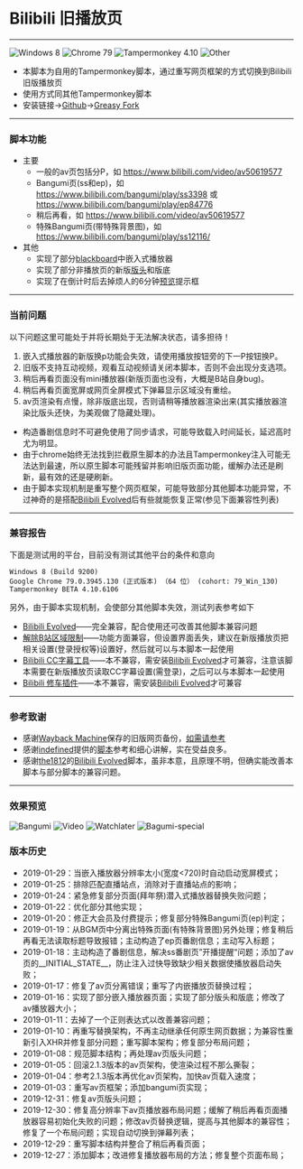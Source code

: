 # Bilibili 旧播放页
---
![Windows 8](https://img.shields.io/badge/Windows_8-pass-green.svg?longCache=true) ![Chrome 79](https://img.shields.io/badge/Chrome_79-pass-green.svg?longCache=true) ![Tampermonkey 4.10](https://img.shields.io/badge/Tampermonkey_4.10-pass-green.svg?longCache=true) ![Other](https://img.shields.io/badge/Other-unknow-red.svg?longCache=true)
- 本脚本为自用的Tampermonkey脚本，通过重写网页框架的方式切换到Bilibili旧版播放页
- 使用方式同其他Tampermonkey脚本
- 安装链接→[Github](https://github.com/201411232004/OldBilibiliPage/raw/master/main.user.js)→[Greasy Fork](https://greasyfork.org/zh-CN/scripts/394296)
---
### 脚本功能
- 主要
   + 一般的av页包括分P，如 https://www.bilibili.com/video/av50619577
   + Bangumi页(ss和ep)，如 https://www.bilibili.com/bangumi/play/ss3398 或 https://www.bilibili.com/bangumi/play/ep84776
   + 稍后再看，如 https://www.bilibili.com/video/av50619577
   + 特殊Bangumi页(带特殊背景图)，如 https://www.bilibili.com/bangumi/play/ss12116/
- 其他
   + 实现了部分[blackboard](https://greasyfork.org/zh-CN/forum/uploads/editor/mo/76f0wjjv4k1w.jpg)中嵌入式播放器
   + 实现了部分非播放页的新版[版头](https://greasyfork.org/zh-CN/forum/uploads/editor/4x/ntcyt7zzdzdu.jpg)和版底
   + 实现了在倒计时后去掉烦人的6分钟[预览](https://greasyfork.org/zh-CN/forum/uploads/editor/hv/kyxr9nt8gsja.jpg)提示框
---
### 当前问题
以下问题这里可能处于并将长期处于无法解决状态，请多担待！
1. 嵌入式播放器的新版换p功能会失效，请使用播放按钮旁的下一P按钮换P。
2. 旧版不支持互动视频，观看互动视频请关闭本脚本，否则不会出现分支选项。
3. 稍后再看页面没有mini播放器(新版页面也没有，大概是B站自身bug)。
4. 稍后再看页面宽屏或网页全屏模式下弹幕显示区域没有重绘。
5. av页渲染有点慢，除非版底出现，否则请稍等播放器渲染出来(其实播放器渲染比版头还快，为美观做了隐藏处理)。
- 构造番剧信息时不可避免使用了同步请求，可能导致载入时间延长，延迟高时尤为明显。
- 由于chrome始终无法找到拦截原生脚本的办法且Tampermonkey注入可能无法达到最速，所以原生脚本可能残留并影响旧版页面功能，缓解办法还是刷新，最有效的还是硬刷新。
- 由于脚本实现机制是重写整个网页框架，可能导致部分其他脚本功能异常，不过神奇的是搭配[Bilibili Evolved](https://github.com/the1812/Bilibili-Evolved)后有些就能恢复正常(参见下面兼容性列表)
---
### 兼容报告
下面是测试用的平台，目前没有测试其他平台的条件和意向
```
Windows 8 (Build 9200)
Google Chrome 79.0.3945.130 (正式版本) （64 位） (cohort: 79_Win_130)
Tampermonkey BETA 4.10.6106
```
另外，由于脚本实现机制，会使部分其他脚本失效，测试列表参考如下
- [Bilibili Evolved](https://github.com/the1812/Bilibili-Evolved)——完全兼容，配合使用还可改善其他脚本兼容问题
- [解除B站区域限制](https://greasyfork.org/scripts/25718)——功能方面兼容，但设置界面丢失，建议在新版播放页把相关设置(登录授权等)设置好，然后就可以与本脚本一起使用
- [Bilibili CC字幕工具](https://greasyfork.org/scripts/378513)——本不兼容，需安装[Bilibili Evolved](https://github.com/the1812/Bilibili-Evolved)才可兼容，注意该脚本需要在新版播放页读取CC字幕设置(需登录)，之后可以与本脚本一起使用
- [Bilibili 修车插件](https://greasyfork.org/scripts/374449)——本不兼容，需安装[Bilibili Evolved](https://github.com/the1812/Bilibili-Evolved)才可兼容
---
### 参考致谢
- 感谢[Wayback Machine](https://archive.org/web/)保存的旧版网页备份，[如需请参考](https://pan.bnu.edu.cn/l/toTT4q)
- 感谢[indefined](https://github.com/indefined)提供的[脚本](https://github.com/indefined/UserScripts/tree/master/bilibiliOldPlayer)参考和细心讲解，实在受益良多。
- 感谢[the1812](https://github.com/the1812)的[Bilibili Evolved](https://github.com/the1812/Bilibili-Evolved)脚本，虽非本意，且原理不明，但确实能改善本脚本与部分脚本的兼容问题。
---
### 效果预览
![Bangumi](https://greasyfork.org/zh-CN/forum/uploads/editor/eh/valwnnnfyrpx.jpg)
![Video](https://greasyfork.org/zh-CN/forum/uploads/editor/3i/lts2zojlzla4.jpg)
![Watchlater](https://greasyfork.org/zh-CN/forum/uploads/editor/xc/tiah7eq7uxcq.jpg)
![Bagumi-special](https://greasyfork.org/zh-CN/forum/uploads/editor/el/ekipssyk5445.jpg)
### 版本历史
- 2019-01-29：当嵌入播放器分辨率太小(宽度<720)时自动启动宽屏模式；
- 2019-01-25：排除匹配直播站点，消除对于直播站点的影响；
- 2019-01-24：紧急修复部分页面(拜年祭)潜入式播放器替换失败问题；
- 2019-01-22：优化部分其他实现；
- 2019-01-20：修正大会员及付费提示；修复部分特殊Bangumi页(ep)判定；
- 2019-01-19：从BGM页中分离出特殊页面(有特殊背景图)另外处理；修复稍后再看无法读取标题导致报错；主动构造了ep页番剧信息；主动写入标题；
- 2019-01-18：主动构造了番剧信息，解决ss番剧页”开播提醒“问题；添加了av页的__INITIAL_STATE__，防止注入过快导致缺少相关数据使播放器启动失败；
- 2019-01-17：修复了av页分离错误；重写了内嵌播放页替换过程；
- 2019-01-16：实现了部分嵌入播放器页面；实现了部分版头和版底；修改了av播放器大小；
- 2019-01-11：去掉了一个正则表达式以改善兼容问题；
- 2019-01-10：再重写替换架构，不再主动继承任何原生网页数据；为兼容性重新引入XHR并修复部分问题；重写脚本架构；修复部分布局问题；
- 2019-01-08：规范脚本结构；再处理av页版头问题；
- 2019-01-05：回滚2.1.3版本的av页架构，使渲染过程不那么撕裂；
- 2019-01-04：参考2.1.3版本再优化av页架构，加快av页载入速度；
- 2019-01-03：重写av页框架；添加bangumi页实现；
- 2019-12-31：修复av页版头问题；
- 2019-12-30：修复高分辨率下av页播放器布局问题；缓解了稍后再看页面播放器容易初始化失败的问题；修改av页替换逻辑，提高与其他脚本的兼容性；修复了一个布局问题；实现自动切换到弹幕列表；
- 2019-12-29：重写脚本结构并整合了稍后再看页面；
- 2019-12-27：添加脚本；改进修复播放器布局的方法；修复整个页面布局；
